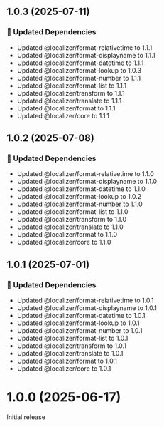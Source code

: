 ## 1.0.3 (2025-07-11)

### 🧱 Updated Dependencies

- Updated @localizer/format-relativetime to 1.1.1
- Updated @localizer/format-displayname to 1.1.1
- Updated @localizer/format-datetime to 1.1.1
- Updated @localizer/format-lookup to 1.0.3
- Updated @localizer/format-number to 1.1.1
- Updated @localizer/format-list to 1.1.1
- Updated @localizer/transform to 1.1.1
- Updated @localizer/translate to 1.1.1
- Updated @localizer/format to 1.1.1
- Updated @localizer/core to 1.1.1

## 1.0.2 (2025-07-08)

### 🧱 Updated Dependencies

- Updated @localizer/format-relativetime to 1.1.0
- Updated @localizer/format-displayname to 1.1.0
- Updated @localizer/format-datetime to 1.1.0
- Updated @localizer/format-lookup to 1.0.2
- Updated @localizer/format-number to 1.1.0
- Updated @localizer/format-list to 1.1.0
- Updated @localizer/transform to 1.1.0
- Updated @localizer/translate to 1.1.0
- Updated @localizer/format to 1.1.0
- Updated @localizer/core to 1.1.0

## 1.0.1 (2025-07-01)

### 🧱 Updated Dependencies

- Updated @localizer/format-relativetime to 1.0.1
- Updated @localizer/format-displayname to 1.0.1
- Updated @localizer/format-datetime to 1.0.1
- Updated @localizer/format-lookup to 1.0.1
- Updated @localizer/format-number to 1.0.1
- Updated @localizer/format-list to 1.0.1
- Updated @localizer/transform to 1.0.1
- Updated @localizer/translate to 1.0.1
- Updated @localizer/format to 1.0.1
- Updated @localizer/core to 1.0.1

# 1.0.0 (2025-06-17)

Initial release
